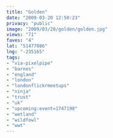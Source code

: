 ```yaml
---
title: "Golden"
date: "2009-03-20 12:50:23"
privacy: "public"
image: "2009/03/20/golden/golden.jpg"
views: "71"
faves: "4"
lat: "51477086"
lng: "-235165"
tags:
- "via-pixelpipe"
- "barnes"
- "england"
- "london"
- "londonflickrmeetups"
- "ninja"
- "trust"
- "uk"
- "upcoming:event=1747198"
- "wetland"
- "wildfowl"
- "wwt"
---
```

<a href="/photos/2009/03/20/golden-2"></a>
